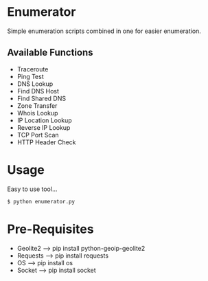 # Enumerator
Simple enumeration scripts combined in one for easier enumeration.

## Available Functions
* Traceroute
* Ping Test
* DNS Lookup
* Find DNS Host
* Find Shared DNS
* Zone Transfer
* Whois Lookup
* IP Location Lookup
* Reverse IP Lookup
* TCP Port Scan
* HTTP Header Check

# Usage
Easy to use tool... 
```bash
$ python enumerator.py
```
# Pre-Requisites
* Geolite2 --> pip install python-geoip-geolite2
* Requests --> pip install requests
* OS --> pip install os
* Socket --> pip install socket
